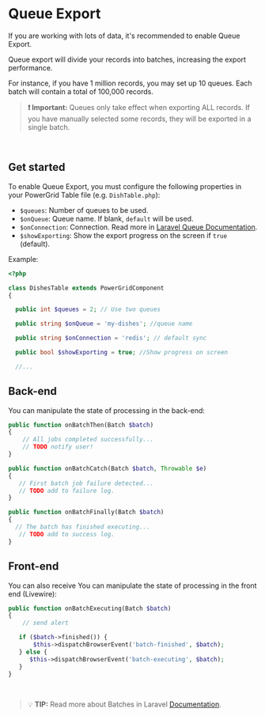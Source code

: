 # Queue Export

If you are working with lots of data, it's recommended to enable Queue Export.

Queue export will divide your records into batches, increasing the export performance.

For instance, if you have 1 million records, you may set up 10 queues. Each batch will contain a total of 100,000 records.

> **❗ Important:** Queues only take effect when exporting ALL records. If you have manually selected some records, they will be exported in a single batch.

<br/>

## Get started

To enable Queue Export, you must configure the following properties in your PowerGrid Table file (e.g. `DishTable.php`):

- `$queues`: Number of queues to be used.
- `$onQueue`: Queue name. If blank, `default` will be used.
- `$onConnection`: Connection. Read more in [Laravel Queue Documentation](https://laravel.com/docs/8.x/queues#connections-vs-queues).
- `$showExporting`: Show the export progress on the screen if `true` (default).

Example:

```php
<?php 

class DishesTable extends PowerGridComponent
{

  public int $queues = 2; // Use two queues

  public string $onQueue = 'my-dishes'; //queue name

  public string $onConnection = 'redis'; // default sync

  public bool $showExporting = true; //Show progress on screen

  //...
```

## Back-end

You can manipulate the state of processing in the back-end:

```php
public function onBatchThen(Batch $batch)
{
    // All jobs completed successfully...
    // TODO notify user!
}

public function onBatchCatch(Batch $batch, Throwable $e)
{
   // First batch job failure detected...
   // TODO add to failure log.
}

public function onBatchFinally(Batch $batch)
{
  // The batch has finished executing...  
   // TODO add to success log.
}
```

## Front-end

You can also receive You can manipulate the state of processing in the front end (Livewire):

```php
public function onBatchExecuting(Batch $batch)
{
    // send alert

   if ($batch->finished()) {
       $this->dispatchBrowserEvent('batch-finished', $batch);
   } else {
      $this->dispatchBrowserEvent('batch-executing', $batch);
   }   
}
```

<br/>

> 💡 **TIP:**  Read more about Batches in Laravel [Documentation](https://laravel.com/docs/8.x/queues#inspecting-batches).

